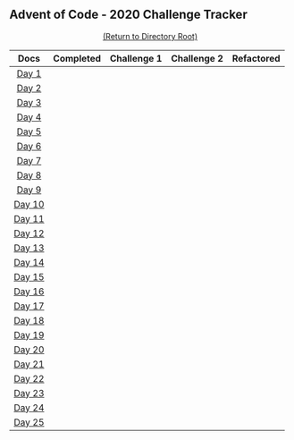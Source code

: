 ## Advent of Code - 2020 Challenge Tracker

[<p align="center">(Return to Directory Root)</p>](https://github.com/BeckTimothy/Advent-of-Code/)

| **Docs** |  **Completed** | **Challenge 1** | **Challenge 2** | **Refactored** |
|:---:|:---------:|:---------:|:---------:|:---------:|
| [Day 1](https://adventofcode.com/2020/day/1) |  |  |  |  |
| [Day 2](https://adventofcode.com/2020/day/2) |  |  |  |  |
| [Day 3](https://adventofcode.com/2020/day/3) |  |  |  |  |
| [Day 4](https://adventofcode.com/2020/day/4) |  |  |  |  |
| [Day 5](https://adventofcode.com/2020/day/5) |  |  |  |  |
| [Day 6](https://adventofcode.com/2020/day/6) |  |  |  |  |
| [Day 7](https://adventofcode.com/2020/day/7) |  |  |  |  |
| [Day 8](https://adventofcode.com/2020/day/8) |  |  |  |  |
| [Day 9](https://adventofcode.com/2020/day/9) |  |  |  |  |
| [Day 10](https://adventofcode.com/2020/day/10) |  |  |  |  |
| [Day 11](https://adventofcode.com/2020/day/11) |  |  |  |  |
| [Day 12](https://adventofcode.com/2020/day/12) |  |  |  |  |
| [Day 13](https://adventofcode.com/2020/day/13) |  |  |  |  |
| [Day 14](https://adventofcode.com/2020/day/14) |  |  |  |  |
| [Day 15](https://adventofcode.com/2020/day/15) |  |  |  |  |
| [Day 16](https://adventofcode.com/2020/day/16) |  |  |  |  |
| [Day 17](https://adventofcode.com/2020/day/17) |  |  |  |  |
| [Day 18](https://adventofcode.com/2020/day/18) |  |  |  |  |
| [Day 19](https://adventofcode.com/2020/day/19) |  |  |  |  |
| [Day 20](https://adventofcode.com/2020/day/20) |  |  |  |  |
| [Day 21](https://adventofcode.com/2020/day/21) |  |  |  |  |
| [Day 22](https://adventofcode.com/2020/day/22) |  |  |  |  |
| [Day 23](https://adventofcode.com/2020/day/23) |  |  |  |  |
| [Day 24](https://adventofcode.com/2020/day/24) |  |  |  |  |
| [Day 25](https://adventofcode.com/2020/day/25) |  |  |  |  |

